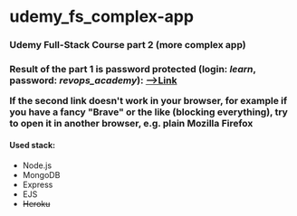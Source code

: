 # udemy_fs_complex-app
<h3>Udemy Full-Stack Course part 2 (more complex app)</h3>
<h3>Result of the part 1 is password protected (<strong>login</strong>: <i>learn</i>, <strong>password</strong>: <i>revops_academy</i>): <a href="fs-todo-app-379509.ew.r.appspot.com/" target="_blank"> -->Link</a></p>
<p>If the second link doesn't work in your browser, for example if you have a fancy "Brave" or the like (blocking everything), try to open it in another browser, e.g. plain Mozilla Firefox</p>
<h4>Used stack:</h4>
<ul>
<li>Node.js</li>
<li>MongoDB</li>
<li>Express</li>
<li>EJS</li>
<li><s>Heroku</s></li>
</ul>

